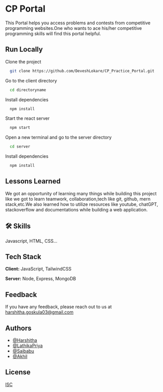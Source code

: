 # CP Portal

This Portal helps you access problems and contests from competitive
programming websites.One who wants to ace his/her competitive programming skills will find this portal helpful.


## Run Locally

Clone the project

```bash
  git clone https://github.com/DeveshLokare/CP_Practice_Portal.git
```

Go to the client directory

```bash
  cd directoryname
```

Install dependencies

```bash
  npm install
```

Start the react server

```bash
  npm start
```
Open a new terminal and go to the server directory

```bash
  cd server
```

Install dependencies

```bash
  npm install
```



## Lessons Learned

We got an opportunity of learning many things while building this project like we got to learn teamwork, collaboration,tech like git, github, mern stack,etc.We also learned how to utilize resources like youtube, chatGPT, stackoverflow and documentations while building a web application.


## 🛠 Skills
Javascript, HTML, CSS...

## Tech Stack

**Client:** JavaScript, TailwindCSS

**Server:** Node, Express, MongoDB
## Feedback

If you have any feedback, please reach out to us at harshitha.goskula03@gmail.com

## Authors

- [@Harshitha](https://github.com/miffy538)
- [@LathikaPriya](https://github.com/Lathika-Priya)
- [@Saibabu](https://github.com/Saikari2420)
- [@Akhil](https://github.com/Akhilsasanapuri)




## License

[ISC](https://opensource.org/license/isc-license-txt/)

